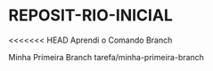 # REPOSIT-RIO-INICIAL

<<<<<<< HEAD
Aprendi o Comando Branch

Minha Primeira Branch
tarefa/minha-primeira-branch
